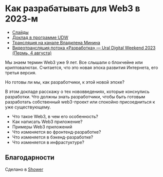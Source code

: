 # Как разрабатывать для Web3 в 2023-м

- [Слайды](https://alexey-avdeev.com/how-to-develop-for-web3-in-2023/)
- [Доклад в программе UDW](https://ural-digital-weekend.ru/#timetable)
- [Трансляция на канале Владилена Минина](https://www.youtube.com/live/oRJSUI58B0A?feature=share&t=10644)
- [Видеотрансляция потока «Разработка» — Ural Digital Weekend 2023 (Пермь, 4 августа)](https://www.youtube.com/live/xhHwK-6uyIo?feature=share&t=27311)

Мы знаем термин Web3 уже 9 лет. Все слышали о блокчейне или криптовалютах. Считается, что это новая эпоха развития Интернета, его третья версия.

Но готовы ли мы, как разработчики, к этой новой эпохе?

В этом докладе расскажу о тех нововведениях, которые конснулись разработки. Что должны знать разработчики, чтобы быть готовым разработать собственный web3-проект или спокойно присоедниться к уже существующему.

- Что такое Web3, в чем его особенность?
- Как написать Web3 приложение?
- Примеры Web3 приложений
- Что изменяется во фронтенд-разработке?
- Что изменяется в бэкенд-разработке?
- Что изменяется в инфрастуктуре?

## Благодарности

Сделано в [Shower](https://github.com/shower/shower)
